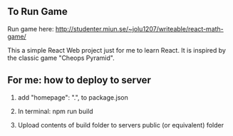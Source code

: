 ## To Run Game
Run game here: http://studenter.miun.se/~jolu1207/writeable/react-math-game/

This a simple React Web project just for me to learn React. It is inspired by the classic game "Cheops Pyramid".

## For me: how to deploy to server
1. add 
  "homepage": ".", 
  to package.json
  
2. In terminal: npm run build
3. Upload contents of build folder to servers public (or equivalent) folder



